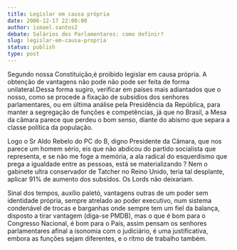 ```yaml
---
title: Legislar em causa própria
date: 2006-12-17 22:00:00
author: ismael.santos2
debate: Salários dos Parlamentares: como definir?
slug: legislar-em-causa-propria
status: publish 
type: post
---
```


Segundo nossa Constituição,é proibido legislar em causa própria. A obtenção de vantagens não pode não pode ser feita de forma unilateral.Dessa forma sugiro, verificar em países mais adiantados que o nosso, como se procede a fixação de subsídios dos senhores parlamentares, ou em última análise pela Presidência da República, para manter a segregação de funções e competências, já que no Brasil, a Mesa da câmara parece que perdeu o bom senso, diante do abismo que separa a classe política da população.  

Logo o Sr Aldo Rebelo do PC do B, digno Presidente da Câmara, que nos parece um homem sério, eis que não abdicou do partido socialista que representa, e se não me foge a memória, a ala radical do esquerdismo que prega a igualdade entre as pessoas, está se materializando ? Nem o gabinete ultra conservador de Tatcher no Reino Unido, teria tal desplante, aplicar 91% de aumento dos subsídos. Os Lords não deixariam.  

Sinal dos tempos, auxílio paletó, vantagens outras de um poder sem identidade própria, sempre atrelado ao poder executivo, num sistema condenável de trocas e barganhas onde sempre tem um fiel da balança, disposto a tirar vantagem (diga-se PMDB), mas o que é bom para o Congresso Nacional, é bom para o País, assim pensam os senhores parlamentares afinal a isonomia com o judiciário, é uma justificativa, embora as funções sejam diferentes, e o rítmo de trabalho também.
